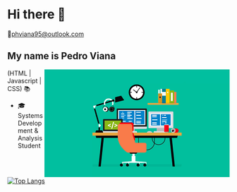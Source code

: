 <h1> Hi there 👋</h1>

📧phviana95@outlook.com

## My name is Pedro Viana

<img src="https://github.com/pedroviana04/pedroviana04/blob/main/office1.png" alt="coding" align="right">

(HTML |  Javascript | CSS) 📚
 
<ul>
 <li>🎓 Systems Development & Analysis Student </li>
</ul>

<div align="left">
 
[![Top Langs](https://github-readme-stats.vercel.app/api/top-langs/?username=pedroviana04)](https://github.com/anuraghazra/github-readme-stats)

</div>
